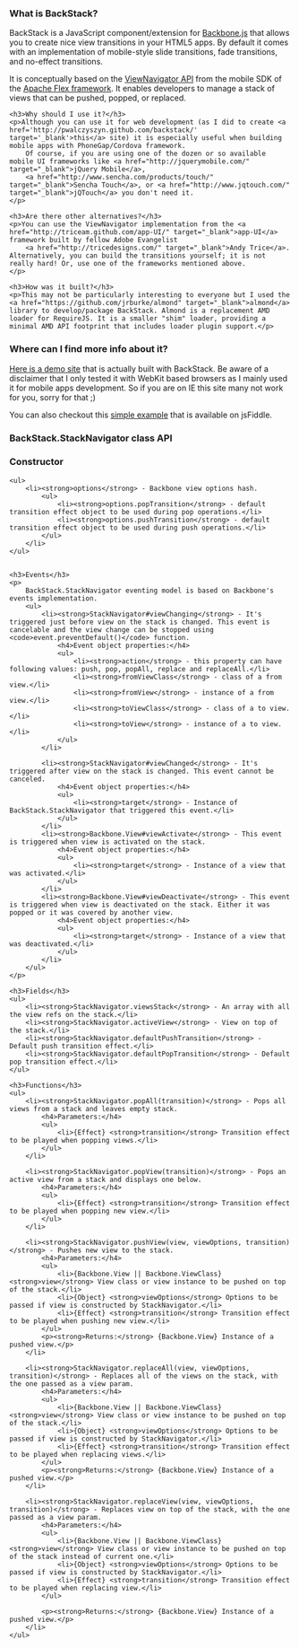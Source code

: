 <div>
    <h3>What is BackStack?</h3>
    <p>
        BackStack is a JavaScript component/extension for <a href="http://documentcloud.github.com/backbone" target="_blank">Backbone.js</a> that allows you to create nice view
        transitions in your HTML5 apps. By default it comes with an implementation of mobile-style slide transitions, fade
        transitions, and no-effect transitions.
    </p>
    <p>
        It is conceptually based on the <a href="http://help.adobe.com/en_US/FlashPlatform/reference/actionscript/3/spark/components/ViewNavigator.html" target="_blank">ViewNavigator API</a> from the mobile SDK of the <a href="http://incubator.apache.org/flex/" target="_blank">Apache Flex framework</a>. It enables developers to manage a stack of views that can be pushed, popped, or replaced.
    </p>

    <h3>Why should I use it?</h3>
    <p>Although you can use it for web development (as I did to create <a href='http://pwalczyszyn.github.com/backstack/' target='_blank'>this</a> site) it is especially useful when building mobile apps with PhoneGap/Cordova framework.
        Of course, if you are using one of the dozen or so available mobile UI frameworks like <a href="http://jquerymobile.com/" target="_blank">jQuery Mobile</a>,
        <a href="http://www.sencha.com/products/touch/" target="_blank">Sencha Touch</a>, or <a href="http://www.jqtouch.com/" target="_blank">jQTouch</a> you don't need it.
    </p>

    <h3>Are there other alternatives?</h3>
    <p>You can use the ViewNavigator implementation from the <a href="http://triceam.github.com/app-UI/" target="_blank">app-UI</a> framework built by fellow Adobe Evangelist
        <a href="http://tricedesigns.com/" target="_blank">Andy Trice</a>. Alternatively, you can build the transitions yourself; it is not really hard! Or, use one of the frameworks mentioned above.
    </p>

    <h3>How was it built?</h3>
    <p>This may not be particularly interesting to everyone but I used the <a href="https://github.com/jrburke/almond" target="_blank">almond</a> library to develop/package BackStack. Almond is a replacement AMD loader for RequireJS. It is a smaller "shim" loader, providing a minimal AMD API footprint that includes loader plugin support.</p>
</div>

### Where can I find more info about it?
<a href='http://pwalczyszyn.github.com/backstack' target='_blank'>Here is a demo site</a> that is actually built with BackStack. Be aware of a disclaimer that I only tested it with WebKit based browsers as I mainly used it for mobile apps development. So if you are on IE this site many not work for you, sorry for that ;)

You can also checkout this <a href='http://jsfiddle.net/pwalczyszyn/dwRQU' target='_blank'>simple example</a> that is available on jsFiddle.

### BackStack.StackNavigator class API
<div>
    <h3>Constructor</h3>


    <ul>
        <li><strong>options</strong> - Backbone view options hash.
            <ul>
                <li><strong>options.popTransition</strong> - default transition effect object to be used during pop operations.</li>
                <li><strong>options.pushTransition</strong> - default transition effect object to be used during push operations.</li>
            </ul>
        </li>
    </ul>


    <h3>Events</h3>
    <p>
        BackStack.StackNavigator eventing model is based on Backbone's events implementation.
        <ul>
            <li><strong>StackNavigator#viewChanging</strong> - It's triggered just before view on the stack is changed. This event is cancelable and the view change can be stopped using <code>event.preventDefault()</code> function.
                <h4>Event object properties:</h4>
                <ul>
                    <li><strong>action</strong> - this property can have following values: push, pop, popAll, replace and replaceAll.</li>
                    <li><strong>fromViewClass</strong> - class of a from view.</li>
                    <li><strong>fromView</strong> - instance of a from view.</li>
                    <li><strong>toViewClass</strong> - class of a to view.</li>
                    <li><strong>toView</strong> - instance of a to view.</li>
                </ul>
            </li>

            <li><strong>StackNavigator#viewChanged</strong> - It's triggered after view on the stack is changed. This event cannot be canceled.
                <h4>Event object properties:</h4>
                <ul>
                    <li><strong>target</strong> - Instance of BackStack.StackNavigator that triggered this event.</li>
                </ul>
            </li>
            <li><strong>Backbone.View#viewActivate</strong> - This event is triggered when view is activated on the stack.
                <h4>Event object properties:</h4>
                <ul>
                    <li><strong>target</strong> - Instance of a view that was activated.</li>
                </ul>
            </li>
            <li><strong>Backbone.View#viewDeactivate</strong> - This event is triggered when view is deactivated on the stack. Either it was popped or it was covered by another view.
                <h4>Event object properties:</h4>
                <ul>
                    <li><strong>target</strong> - Instance of a view that was deactivated.</li>
                </ul>
            </li>
        </ul>
    </p>

    <h3>Fields</h3>
    <ul>
        <li><strong>StackNavigator.viewsStack</strong> - An array with all the view refs on the stack.</li>
        <li><strong>StackNavigator.activeView</strong> - View on top of the stack.</li>
        <li><strong>StackNavigator.defaultPushTransition</strong> - Default push transition effect.</li>
        <li><strong>StackNavigator.defaultPopTransition</strong> - Default pop transition effect.</li>
    </ul>

    <h3>Functions</h3>
    <ul>
        <li><strong>StackNavigator.popAll(transition)</strong> - Pops all views from a stack and leaves empty stack.
            <h4>Parameters:</h4>
            <ul>
                <li>{Effect} <strong>transition</strong> Transition effect to be played when popping views.</li>
            </ul>
        </li>

        <li><strong>StackNavigator.popView(transition)</strong> - Pops an active view from a stack and displays one below.
            <h4>Parameters:</h4>
            <ul>
                <li>{Effect} <strong>transition</strong> Transition effect to be played when popping new view.</li>
            </ul>
        </li>

        <li><strong>StackNavigator.pushView(view, viewOptions, transition)</strong> - Pushes new view to the stack.
            <h4>Parameters:</h4>
            <ul>
                <li>{Backbone.View || Backbone.ViewClass} <strong>view</strong> View class or view instance to be pushed on top of the stack.</li>
                <li>{Object} <strong>viewOptions</strong> Options to be passed if view is constructed by StackNavigator.</li>
                <li>{Effect} <strong>transition</strong> Transition effect to be played when pushing new view.</li>
            </ul>
            <p><strong>Returns:</strong> {Backbone.View} Instance of a pushed view.</p>
        </li>

        <li><strong>StackNavigator.replaceAll(view, viewOptions, transition)</strong> - Replaces all of the views on the stack, with the one passed as a view param.
            <h4>Parameters:</h4>
            <ul>
                <li>{Backbone.View || Backbone.ViewClass} <strong>view</strong> View class or view instance to be pushed on top of the stack.</li>
                <li>{Object} <strong>viewOptions</strong> Options to be passed if view is constructed by StackNavigator.</li>
                <li>{Effect} <strong>transition</strong> Transition effect to be played when replacing views.</li>
            </ul>
            <p><strong>Returns:</strong> {Backbone.View} Instance of a pushed view.</p>
        </li>

        <li><strong>StackNavigator.replaceView(view, viewOptions, transition)</strong> - Replaces view on top of the stack, with the one passed as a view param.
            <h4>Parameters:</h4>
            <ul>
                <li>{Backbone.View || Backbone.ViewClass} <strong>view</strong> View class or view instance to be pushed on top of the stack instead of current one.</li>
                <li>{Object} <strong>viewOptions</strong> Options to be passed if view is constructed by StackNavigator.</li>
                <li>{Effect} <strong>transition</strong> Transition effect to be played when replacing view.</li>
            </ul>

            <p><strong>Returns:</strong> {Backbone.View} Instance of a pushed view.</p>
        </li>
    </ul>
</div>